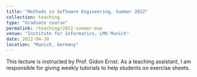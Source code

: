 ```yaml
---
title: "Methods in Software Engineering, Summer 2022"
collection: teaching
type: "Graduate course"
permalink: /teaching/2022-summer-mse
venue: "Institute for Informatics, LMU Munich"
date: 2022-04-30
location: "Munich, Germany"
---
```


This lecture is instructed by Prof. Gidon Ernst.
As a teaching assistant, I am responsible for giving weekly tutorials
to help students on exercise sheets.
